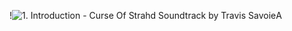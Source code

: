 !![1. Introduction - Curse Of Strahd Soundtrack by Travis Savoie](https://www.youtube.com/watch?v=_xa6Cqjl540&list=PLpV28ONBH95Rwoucn0cyCwJcRM7sNT_G5&index=9 "1. Introduction - Curse Of Strahd Soundtrack by Travis Savoie")A